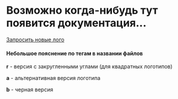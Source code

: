# Возможно когда-нибудь тут появится документация...

[Запросить новые лого](https://t.me/lg1447)

#### Небольшое пояснение по тегам в названии файлов

**r** - версия с закругленными углами (для квадратных логотипов)

**a** - альтернативная версия логотипа

**b** - черная версия

